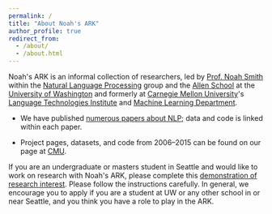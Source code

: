 ```yaml
---
permalink: /
title: "About Noah's ARK"
author_profile: true
redirect_from: 
  - /about/
  - /about.html
---
```


Noah's ARK is an informal collection of researchers, led by [Prof. Noah Smith](https://nasmith.github.io) within the [Natural Language Processing](https://nlp.washington.edu) group and the [Allen School](https://www.cs.washington.edu) at the [University of Washington](https://www.uw.edu) and formerly at [Carnegie Mellon University](https://www.cmu.edu)'s [Language Technologies Institute](https://lti.cs.cmu.edu) and [Machine Learning Department](https://www.ml.cmu.edu/).

* We have published [numerous papers about NLP](https://nasmith.github.io/publications/); data and code is linked within each paper.

* Project pages, datasets, and code from 2006&ndash;2015 can be found on our page at [CMU](http://www.ark.cs.cmu.edu/). 

If you are an undergraduate or masters student in Seattle and would
like to work on research with Noah's ARK, please complete this [demonstration of research interest](https://homes.cs.washington.edu/~nasmith/temp/challenge.pdf).  Please follow the instructions carefully.  In general, we encourage you to apply if you are a student at UW or any other school in or near Seattle, and you think you have a role to play in the ARK.
 
